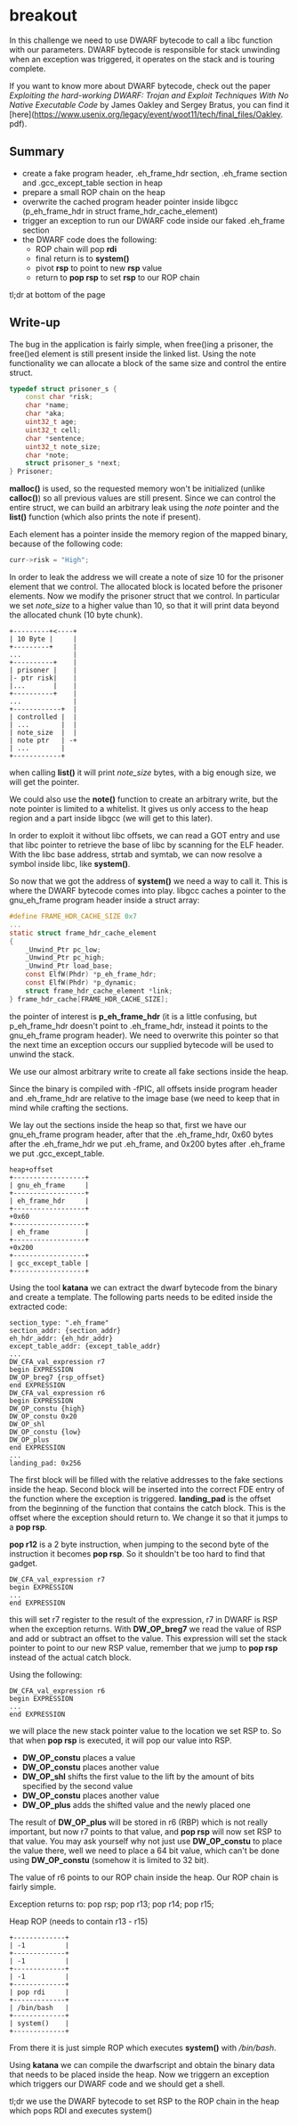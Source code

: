 breakout
========

In this challenge we need to use DWARF bytecode to call a libc function with our parameters. DWARF bytecode is responsible for stack unwinding when an exception was triggered, it operates on the stack and is touring complete.

If you want to know more about DWARF bytecode, check out the paper *Exploiting the hard-working DWARF: Trojan and Exploit Techniques With No Native Executable Code* by James Oakley and Sergey Bratus, you can find it [here](https://www.usenix.org/legacy/event/woot11/tech/final_files/Oakley. pdf).

## Summary

* create a fake program header, .eh_frame_hdr section, .eh_frame section and .gcc_except_table section in heap
* prepare a small ROP chain on the heap
* overwrite the cached program header pointer inside libgcc (p_eh_frame_hdr in struct frame_hdr_cache_element)
* trigger an exception to run our DWARF code inside our faked .eh_frame section
* the DWARF code does the following:
    * ROP chain will pop **rdi**
    * final return is to  **system()**
    * pivot **rsp** to point to new **rsp** value
    * return to **pop rsp** to set **rsp** to our ROP chain

tl;dr at bottom of the page

## Write-up
The bug in the application is fairly simple, when free()ing a prisoner, the free()ed element is still present inside the linked list.
Using the note functionality we can allocate a block of the same size and control the entire struct.

```cpp
typedef struct prisoner_s {
    const char *risk;
    char *name;
    char *aka;
    uint32_t age;
    uint32_t cell;
    char *sentence;
    uint32_t note_size;
    char *note;
    struct prisoner_s *next;
} Prisoner;
```

**malloc()** is used, so the requested memory won't be initialized (unlike **calloc()**) so all previous values are still present. 
Since we can control the entire struct, we can build an arbitrary leak using the *note* pointer and the **list()** function (which also prints the note if present).

Each element has a pointer inside the memory region of the mapped binary, because of the following code:

```cpp
curr->risk = "High";
```

In order to leak the address we will create a note of size 10 for the prisoner element that we control. The allocated block is located before the prisoner elements. Now we modify the prisoner struct that we control. In particular we set *note_size* to a higher value than 10, so that it will print data beyond the allocated chunk (10 byte chunk).

```
+---------+<----+
| 10 Byte |     |
+---------+     |
...             |
+----------+    |
| prisoner |    |
|- ptr risk|    |
|...       |    |
+----------+    |
...             |
+------------+  |
| controlled |  |
| ...        |  |
| note_size  |  |
| note ptr   | -+
| ...        |
+------------+
```

when calling **list()** it will print *note_size* bytes, with a big enough size, we will get the pointer.

We could also use the **note()** function to create an arbitrary write, but the note pointer is limited to a whitelist. It gives us only access to the heap region and a part inside libgcc (we will get to this later).

In order to exploit it without libc offsets, we can read a GOT entry and use that libc pointer to retrieve the base of libc by scanning for the ELF header. With the libc base address, strtab and symtab, we can now resolve a symbol inside libc, like **system()**.

So now that we got the address of **system()** we need a way to call it. This is where the DWARF bytecode comes into play.
libgcc caches a pointer to the gnu_eh_frame program header inside a struct array:

```c
#define FRAME_HDR_CACHE_SIZE 0x7
...
static struct frame_hdr_cache_element
{
    _Unwind_Ptr pc_low;
    _Unwind_Ptr pc_high;
    _Unwind_Ptr load_base;
    const ElfW(Phdr) *p_eh_frame_hdr;
    const ElfW(Phdr) *p_dynamic;
    struct frame_hdr_cache_element *link;
} frame_hdr_cache[FRAME_HDR_CACHE_SIZE];
```

the pointer of interest is **p_eh_frame_hdr** (it is a little confusing, but p_eh_frame_hdr doesn't point to .eh_frame_hdr, instead it points to the gnu_eh_frame program header). We need to overwrite this pointer so that the next time an exception occurs our supplied bytecode will be used to unwind the stack.

We use our almost arbitrary write to create all fake sections inside the heap.

Since the binary is compiled with -fPIC, all offsets inside program header and .eh_frame_hdr are relative to the image base (we need to keep that in mind while crafting the sections.

We lay out the sections inside the heap so that, first we have our gnu_eh_frame program header, after that the .eh_frame_hdr, 0x60 bytes after the .eh_frame_hdr we put .eh_frame, and 0x200 bytes after .eh_frame we put .gcc_except_table.

```
heap+offset
+------------------+
| gnu_eh_frame     |
+------------------+
| eh_frame_hdr     |
+------------------+
+0x60
+------------------+
| eh_frame         |
+------------------+
+0x200
+------------------+
| gcc_except_table |
+------------------+
```

Using the tool **katana** we can extract the dwarf bytecode from the binary and create a template. The following parts needs to be edited inside the extracted code:

```
section_type: ".eh_frame"
section_addr: {section_addr}
eh_hdr_addr: {eh_hdr_addr}
except_table_addr: {except_table_addr}
...
DW_CFA_val_expression r7
begin EXPRESSION
DW_OP_breg7 {rsp_offset}
end EXPRESSION
DW_CFA_val_expression r6
begin EXPRESSION
DW_OP_constu {high}
DW_OP_constu 0x20
DW_OP_shl
DW_OP_constu {low}
DW_OP_plus
end EXPRESSION
...
landing_pad: 0x256
```

The first block will be filled with the relative addresses to the fake sections inside the heap. Second block will be inserted into the correct FDE entry of the function where the exception is triggered. **landing_pad** is the offset from the beginning of the function that contains the catch block. This is the offset where the exception should return to. We change it so that it jumps to a **pop rsp**.

**pop r12** is a 2 byte instruction, when jumping to the second byte of the instruction it becomes **pop rsp**. So it shouldn't be too hard to find that gadget.

```
DW_CFA_val_expression r7
begin EXPRESSION
...
end EXPRESSION
```

this will set r7 register to the result of the expression, r7 in DWARF is RSP when the exception returns. With **DW_OP_breg7** we read the value of RSP and add or subtract an offset to the value. This expression will set the stack pointer to point to our new RSP value, remember that we jump to **pop rsp** instead of the actual catch block.

Using the following:
```
DW_CFA_val_expression r6
begin EXPRESSION
...
end EXPRESSION
```

we will place the new stack pointer value to the location we set RSP to. So that when **pop rsp** is executed, it will pop our value into RSP.

* **DW_OP_constu** places a value
* **DW_OP_constu** places another value
* **DW_OP_shl** shifts the first value to the lift by the amount of bits specified by the second value
* **DW_OP_constu** places another value
* **DW_OP_plus** adds the shifted value and the newly placed one

The result of **DW_OP_plus** will be stored in r6 (RBP) which is not really important, but now r7 points to that value, and **pop rsp** will now set RSP to that value. You may ask yourself why not just use **DW_OP_constu** to place the value there, well we need to place a 64 bit value, which can't be done using **DW_OP_constu** (somehow it is limited to 32 bit).

The value of r6 points to our ROP chain inside the heap. Our ROP chain is fairly simple.

Exception returns to:
pop rsp; pop r13; pop r14; pop r15;

Heap ROP (needs to contain r13 - r15)
```
+-------------+
| -1          |
+-------------+
| -1          |
+-------------+
| -1          |
+-------------+
| pop rdi     |
+-------------+
| /bin/bash   |
+-------------+
| system()    |
+-------------+

```

From there it is just simple ROP which executes **system()** with */bin/bash*.

Using **katana** we can compile the dwarfscript and obtain the binary data that needs to be placed inside the heap.
Now we triggern an exception which triggers our DWARF code and we should get a shell.

tl;dr we use the DWARF bytecode to set RSP to the ROP chain in the heap which pops RDI and executes system()

